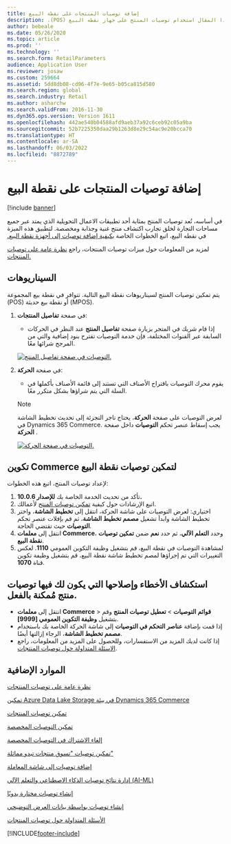 ```yaml
---
title: إضافة توصيات المنتجات على نقطة البيع
description: ‏‫يصف هذا المقال استخدام توصيات المنتج على جهاز نقطه البيع (POS).
author: bebeale
ms.date: 05/26/2020
ms.topic: article
ms.prod: ''
ms.technology: ''
ms.search.form: RetailParameters
audience: Application User
ms.reviewer: josaw
ms.custom: 259664
ms.assetid: 5dd8db08-cd96-4f7e-9e65-b05ca815d580
ms.search.region: global
ms.search.industry: Retail
ms.author: asharchw
ms.search.validFrom: 2016-11-30
ms.dyn365.ops.version: Version 1611
ms.openlocfilehash: 442ae540b04588afd9aeb37a92c6ceb92c05a9ba
ms.sourcegitcommit: 52b7225350daa29b1263d8e29c54ac9e20bcca70
ms.translationtype: HT
ms.contentlocale: ar-SA
ms.lasthandoff: 06/03/2022
ms.locfileid: "8872789"
---
```

# <a name="add-product-recommendations-on-pos"></a>إضافة توصيات المنتجات على نقطة البيع

[!include [banner](includes/banner.md)]

‏‫في أساسه، تُعد توصيات المنتج بمثابة أحد تطبيقات الاعمال التحويلية الذي يمتد عبر جميع مساحات التجارة لخلق تجارب اكتشاف منتج غنية وجذابة ومخصصة. لتطبيق هذه الميزة في نقطه البيع، اتبع الخطوات الخاصة [بكيفية إضافة توصيات إلى أجهزة نقطة البيع.](add-recommendations-control-pos-screen.md) 

لمزيد من المعلومات حول ميزات توصيات المنتجات، راجع [نظرة عامة على توصيات المنتجات.](../commerce/product-recommendations.md) 

## <a name="scenarios"></a>السيناريوهات

يتم تمكين توصيات المنتج لسيناريوهات نقطة البيع التالية. تتوافر في نقطة بيع المجموعة (POS) أو نقطة بيع حديثة (MPOS).

1. في صفحة **تفاصيل المنتجات**:

    - إذا قام شريك في المتجر بزيارة صفحة **تفاصيل المنتج** عند النظر في الحركات السابقة عبر القنوات المختلفة، فإن خدمة التوصيات تقترح بنود إضافية والتي من المرجح شرائها معًا.

    [![التوصيات في صفحة تفاصيل المنتج.](./media/proddetails.png)](./media/proddetails.png)

2. في صفحة **الحركة**:

    - يقوم محرك التوصيات باقتراح الأصناف التي تستند إلى قائمة الأصناف بأكملها في السلة التي يتم شراؤها بشكل متكرر معًا.

    > [!NOTE]
    > لعرض التوصيات على صفحة **الحركة**، يحتاج تاجر التجزئة إلى تحديث تخطيط الشاشة في Dynamics 365 Commerce. يجب إسقاط عنصر تحكم **التوصيات** داخل صفحة **الحركة** .

    [![التوصيات في صفحة الحركة.](./media/transactionscreenmultipleproductslargemessengersbag-5.jpg)](./media/transactionscreenmultipleproductslargemessengersbag-5.jpg)

## <a name="configure-commerce-to-enable-pos-recommendations"></a>تكوين Commerce لتمكين توصيات نقطة البيع

لإعداد توصيات المنتج‬، اتبع هذه الخطوات:

1. تأكد من تحديث الخدمة الخاصة بك **للإصدار 10.0.6.**
2. اتبع الإرشادات حول كيفية [تمكين توصيات المنتج](../commerce/enable-product-recommendations.md) لأعمالك.
3. اختياري: لعرض التوصيات على شاشة الحركة، انتقل إلى **تخطيط الشاشة**، واختر تخطيط الشاشة وابدأ تشغيل **مصمم تخطيط الشاشة**، ثم قم بإفلات عنصر تحكم **التوصيات** حيث تقتضي الحاجة.
4. انتقل إلى **معلمات Commerce**، وحدد **التعلم الآلي**، ثم حدد **نعم** ضمن **تمكين توصيات نقطة البيع**.
5. لمشاهدة التوصيات في نقطة البيع، قم بتشغيل وظيفة التكوين العمومي **1110**. لعكس التغييرات التي تم إجراؤها لمصم تخطيط شاشة نقطة البيع، قم بتشغيل وظيفة تكوين قناة **1070**.

## <a name="troubleshoot-issues-where-you-have-product-recommendations-already-enabled"></a>استكشاف الأخطاء وإصلاحها التي يكون لك فيها توصيات منتج مُمكنة بالفعل.

- انتقل إلى **معلمات Commerce‬** \> **قوائم التوصيات** \> **تعطيل توصيات المنتج** وقم بتشغيل **وظيفة التكوين العمومي \[9999\]**. 
- إذا قمت بإضافة **عناصر التحكم في التوصيات** إلى شاشة الحركة الخاصة بك باستخدام **مصمم تخطيط الشاشة**، الرجاء إزالتها أيضًا.
- إذا كانت لديك المزيد من الاستفسارات، وللحصول على المزيد من المعلومات، راجع [الاسئلة المتداولة حول توصيات المنتجات](../commerce/faq-recommendations.md).

## <a name="additional-resources"></a>الموارد الإضافية

[نظرة عامة على توصيات المنتجات](product-recommendations.md)

[تمكين Azure Data Lake Storage في بيئة Dynamics 365 Commerce](enable-adls-environment.md)

[تمكين توصيات المنتجات](enable-product-recommendations.md)

[تمكين التوصيات المخصصة](personalized-recommendations.md)

[إلغاء الاشتراك في التوصيات المخصصة](personalization-gdpr.md)

[تمكين توصيات "تسوق منتجات تبدو مماثلة"](shop-similar-looks.md)

[إضافة توصيات إلى شاشة المعاملة](add-recommendations-control-pos-screen.md)

[إدارة نتائج توصيات الذكاء الاصطناعي والتعلم الآلي (AI-ML)](modify-product-recommendation-results.md)

[إنشاء توصيات مختارة يدويًا](create-editorial-recommendation-lists.md)

[إنشاء توصيات بواسطة بيانات العرض التوضيحي](product-recommendations-demo-data.md)

[الأسئلة المتداولة حول توصيات المنتجات](faq-recommendations.md)


[!INCLUDE[footer-include](../includes/footer-banner.md)]